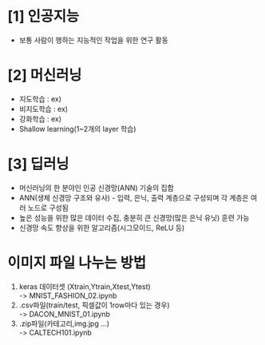 # [1] 인공지능
  - 보통 사람이 행하는 지능적인 작업을 위한 연구 활동
  
# [2] 머신러닝
  - 지도학습 : 
  ex)
  - 비지도학습 : 
  ex)
  - 강화학습 : 
  ex)
  - Shallow learning(1~2개의 layer 학습)

# [3] 딥러닝
  - 머신러닝의 한 분야인 인공 신경망(ANN) 기술의 집합
  - ANN(생체 신경망 구조와 유사) - 입력, 은닉, 출력 계층으로 구성되며 각 계층은 여러 노드로 구성됨
  - 높은 성능을 위한 많은 데이터 수집, 충분히 큰 신경망(많은 은닉 유닛) 훈련 가능
  - 신경망 속도 향상을 위한 알고리즘(시그모이드, ReLU 등) 


# 이미지 파일 나누는 방법
1. keras 데이터셋 (Xtrain,Ytrain,Xtest,Ytest)   
-> MNIST_FASHION_02.ipynb   
2. .csv파일(train/test, 픽셀값이 1row마다 있는 경우)   
-> DACON_MNIST_01.ipynb   
3. .zip파일(카테고리,img.jpg ...)   
-> CALTECH101.ipynb    
